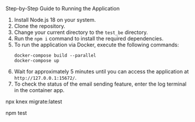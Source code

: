 Step-by-Step Guide to Running the Application
1. Install Node.js 18 on your system.
2. Clone the repository.
3. Change your current directory to the `test_be` directory.
4. Run the `npm i` command to install the required dependencies.
5. To run the application via Docker, execute the following commands:
    ```
    docker-compose build --parallel
    docker-compose up
    ```
6. Wait for approximately 5 minutes until you can access the application at `http://127.0.0.1:15672/`.
7. To check the status of the email sending feature, enter the log terminal in the container app.

npx knex migrate:latest

npm test






